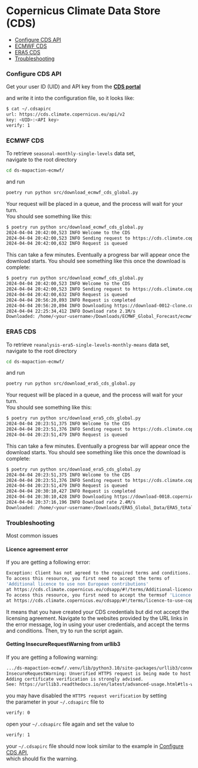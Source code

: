 # Copernicus Climate Data Store (CDS)

* [Configure CDS API](#configure-cds-api)
* [ECMWF CDS](#ecmwf-cds)
* [ERA5 CDS](#era5-cds)
* [Troubleshooting](#troubleshooting)

### Configure CDS API

Get your user ID (UID) and API key from the **[CDS portal](https://cds.climate.copernicus.eu/user)**

and write it into the configuration file, so it looks like:

```bash
$ cat ~/.cdsapirc
url: https://cds.climate.copernicus.eu/api/v2
key: <UID>:<API key>
verify: 1
```

### ECMWF CDS

To retrieve `seasonal-monthly-single-levels` data set,  
navigate to the root directory

```bash
cd ds-mapaction-ecmwf/
```

and run

```bash
poetry run python src/download_ecmwf_cds_global.py
```

Your request will be placed in a queue, and the process will wait for your turn.  
You should see something like this:

```bash
$ poetry run python src/download_ecmwf_cds_global.py
2024-04-04 20:42:00,523 INFO Welcome to the CDS
2024-04-04 20:42:00,523 INFO Sending request to https://cds.climate.copernicus.eu/api/v2/resources/seasonal-monthly-single-levels
2024-04-04 20:42:00,632 INFO Request is queued

```

This can take a few minutes. Eventually a progress bar will appear once the download starts. You should see something like this once the download is complete:

```bash
$ poetry run python src/download_ecmwf_cds_global.py
2024-04-04 20:42:00,523 INFO Welcome to the CDS
2024-04-04 20:42:00,523 INFO Sending request to https://cds.climate.copernicus.eu/api/v2/resources/seasonal-monthly-single-levels
2024-04-04 20:42:00,632 INFO Request is queued
2024-04-04 20:56:20,893 INFO Request is completed
2024-04-04 20:56:20,894 INFO Downloading https://download-0012-clone.copernicus-climate.eu/cache-compute-0012/cache/data2/adaptor.mars.external-1712260115.8642066-16228-7-0f47878d-bd10-41c3-9471-9000c4a77b3a.grib to /home/<your-username>/Downloads/ECMWF_Global_Forecast/ecmwf_forecast_global_all_years.grib (10.9G)
2024-04-04 22:25:34,412 INFO Download rate 2.1M/s
Downloaded: /home/<your-username>/Downloads/ECMWF_Global_Forecast/ecmwf_forecast_global_all_years.grib
```

### ERA5 CDS

To retrieve `reanalysis-era5-single-levels-monthly-means` data set,  
navigate to the root directory

```bash
cd ds-mapaction-ecmwf/
```

and run

```bash
poetry run python src/download_era5_cds_global.py
```

Your request will be placed in a queue, and the process will wait for your turn.  
You should see something like this:

```bash
$ poetry run python src/download_era5_cds_global.py
2024-04-04 20:23:51,375 INFO Welcome to the CDS
2024-04-04 20:23:51,376 INFO Sending request to https://cds.climate.copernicus.eu/api/v2/resources/reanalysis-era5-single-levels-monthly-means
2024-04-04 20:23:51,479 INFO Request is queued

```

This can take a few minutes. Eventually a progress bar will appear once the download starts. You should see something like this once the download is complete:

```bash
$ poetry run python src/download_era5_cds_global.py
2024-04-04 20:23:51,375 INFO Welcome to the CDS
2024-04-04 20:23:51,376 INFO Sending request to https://cds.climate.copernicus.eu/api/v2/resources/reanalysis-era5-single-levels-monthly-means
2024-04-04 20:23:51,479 INFO Request is queued
2024-04-04 20:30:10,427 INFO Request is completed
2024-04-04 20:30:10,428 INFO Downloading https://download-0018.copernicus-climate.eu/cache-compute-0018/cache/data9/adaptor.mars.internal-1712258651.2068512-13809-14-ab916075-1f16-46d2-9539-06fef81667a1.grib to /home/<your-username>/Downloads/ERA5_Global_Data/ERA5_total_precipitation_global_1981_2023_all_months.grib (1021.9M)
2024-04-04 20:37:16,196 INFO Download rate 2.4M/s
Downloaded: /home/<your-username>/Downloads/ERA5_Global_Data/ERA5_total_precipitation_global_1981_2023_all_months.grib
```

### Troubleshooting

Most common issues

#### Licence agreement error

If you are getting a following error:

```bash
Exception: Client has not agreed to the required terms and conditions..
To access this resource, you first need to accept the terms of
'Additional licence to use non European contributions'
at https://cds.climate.copernicus.eu/cdsapp/#!/terms/Additional-licence-to-use-non-European-contributions
To access this resource, you first need to accept the termsof 'Licence to use Copernicus Products'
at https://cds.climate.copernicus.eu/cdsapp/#!/terms/licence-to-use-copernicus-products
```

It means that you have created your CDS credentials but did not accept the licensing agreement. Navigate to the websites provided by the URL links in the error message, log in using your user credentials, and accept the terms and conditions. Then, try to run the script again.

#### Getting InsecureRequestWarning from urllib3

If you are getting a following warning:

```bash
.../ds-mapaction-ecmwf/.venv/lib/python3.10/site-packages/urllib3/connectionpool.py:1103:
InsecureRequestWarning: Unverified HTTPS request is being made to host 'cds.climate.copernicus.eu'.
Adding certificate verification is strongly advised.
See: https://urllib3.readthedocs.io/en/latest/advanced-usage.html#tls-warnings
```

you may have disabled the `HTTPS request verification` by setting  
the parameter in your `~/.cdsapirc` file to

```bash
verify: 0
```

open your `~/.cdsapirc` file again and set the value to

```bash
verify: 1
```

your `~/.cdsapirc` file should now look similar to the example in [Configure CDS API](#configure-cds-api),  
which should fix the warning.
